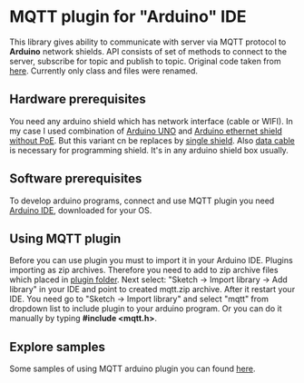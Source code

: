 # MQTT plugin for "Arduino" IDE

This library gives ability to communicate with server via MQTT protocol to **Arduino** network shields. API consists of set of methods to connect to the server, subscribe for topic and publish to topic. Original code taken from [here](http://knolleary.net/arduino-client-for-mqtt/). Currently only class and files were renamed.

## Hardware prerequisites

You need any arduino shield which has network interface (cable or WIFI). In my case I used combination of [Arduino UNO](http://arduino.cc/en/Main/arduinoBoardUno) and [Arduino ethernet shield without PoE](http://store.arduino.cc/product/A000072). But this variant cn be replaces by [single shield](http://arduino.cc/en/Main/ArduinoEthernetShield). Also [data cable](http://www.adafruit.com/products/62) is necessary for programming shield. It's in any arduino shield box usually.

## Software prerequisites

To develop arduino programs, connect and use MQTT plugin you need [Arduino IDE](http://arduino.cc/en/main/software), downloaded for your OS.

## Using MQTT plugin

Before you can use plugin you must to import it in your Arduino IDE. Plugins importing as zip archives. Therefore you need to add to zip archive files which placed in [plugin folder](https://github.com/OpenSensorsIO/opensensorsIO-arduino/tree/master/mqtt). Next select: "Sketch -> Import library -> Add library" in your IDE and point to created mqtt.zip archive. After it restart your IDE. You need go to "Sketch -> Import library" and select "mqtt" from dropdown list to include plugin to your arduino program. Or you can do it manually by typing **#include <mqtt.h>**.

## Explore samples

Some samples of using MQTT arduino plugin you can found [here](https://github.com/OpenSensorsIO/opensensorsIO-arduino/tree/master/sample).
